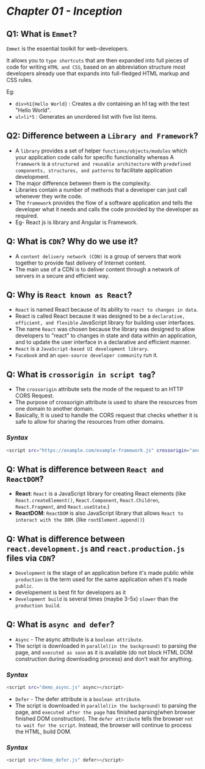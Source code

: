 # _Chapter 01 - Inception_

## Q1: What is `Emmet`?

 `Emmet` is the essential toolkit for web-developers.

It allows you to `type shortcuts` that are then expanded into full pieces of code for writing `HTML and CSS`, based on an abbreviation structure most developers already use that expands into full-fledged HTML markup and CSS rules.

Eg:

* `div>h1{Hello World}` :  Creates a div containing an h1 tag with the text "Hello World".
* `ul>li*5` :  Generates an unordered list with five list items.

## Q2: Difference between a `Library and Framework`?

* A `library` provides a set of helper `functions/objects/modules` which your application code calls for specific functionality whereas A `framework` is a `structured and reusable architecture` with `predefined components, structures, and patterns` to facilitate application development.
* The major difference between them is the complexity.
* Libraries contain a number of methods that a developer can just call whenever they write code.
* The `framework` provides the flow of a software application and tells the developer what it needs and calls the code provided by the developer as required.
* Eg- React js is library and Angular is Framework.

## Q: What is `CDN`? Why do we use it?

* A `content delivery network (CDN)` is a group of servers that work together to provide fast delivery of Internet content.
* The main use of a CDN is to deliver content through a network of servers in a secure and efficient way.

## Q: Why is `React known as React`?

* `React` is named React because of its ability to `react to changes in data`.
* React is called React because it was designed to be a `declarative, efficient, and flexible` JavaScript library for building user interfaces.
* The name `React` was chosen because the library was designed to allow developers to "react" to changes in state and data within an application, and to update the user interface in a declarative and efficient manner.
* `React` is a `JavaScript-based UI development library`.
* `Facebook` and an `open-source developer community` run it.

## Q: What is `crossorigin in script tag`?

* The `crossorigin` attribute sets the mode of the request to an HTTP CORS Request.
* The purpose of crossorigin attribute is used to share the resources from one domain to another domain.
* Basically, It is used to handle the CORS request that checks whether it is safe to allow for sharing the resources from other domains.

### _Syntax_

```sh
<script src="https://example.com/example-framework.js" crossorigin="anonymous|use-credentials"></script>
```

## Q: What is difference between `React and ReactDOM`?

* **React**: `React` is a JavaScript library for creating React elements (like  `React.createElement()`, `React.Component`, `React.Children`, `React.Fragment`, and `React.useState`.)
* **ReactDOM**: `ReactDOM` is also JavaScript library that allows `React to interact with the DOM`. (like `rootElement.append()`)

## Q: What is difference between `react.development.js` and `react.production.js` files via `CDN`?

* `Development` is the stage of an application before it's made public while `production` is the term used for the same application when it's made `public`.
* developement is best fit for developers as it
* `Development build` is several times (maybe 3-5x) `slower` than the `production build`.

## Q: What is `async and defer`?

* `Async` - The async attribute is a `boolean attribute`.
* The script is downloaded in `parallel(in the background)` to parsing the page, and `executed as soon` as it is available (do not block HTML DOM construction during downloading process) and don’t wait for anything.

### _Syntax_

```sh
<script src="demo_async.js" async></script>
```

* `Defer` - The defer attribute is a `boolean attribute`.
* The script is downloaded in `parallel(in the background)` to parsing the page, and `executed after the page` has finished parsing(when browser finished DOM construction). The `defer attribute` tells the browser `not to wait for the script`. Instead, the browser will continue to process the HTML, build DOM.

### _Syntax_

```sh
<script src="demo_defer.js" defer></script>
```
